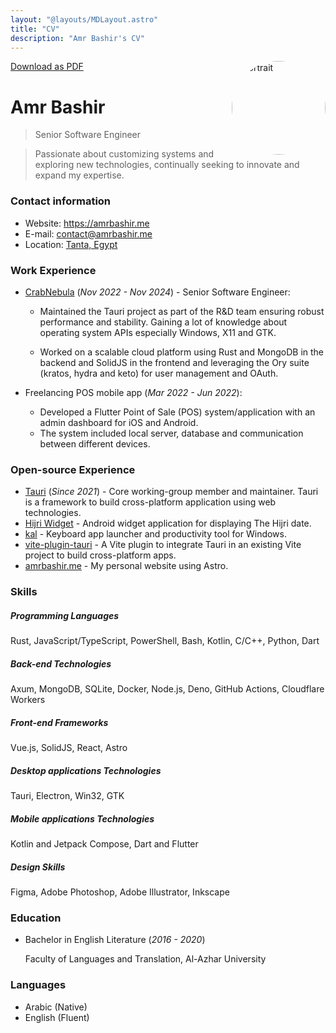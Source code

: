 ```yaml
---
layout: "@layouts/MDLayout.astro"
title: "CV"
description: "Amr Bashir's CV"
---
```


<a class="print:hidden opacity-50! hover:opacity-100!" href="/cv.pdf" download="Amr Bashir - CV">
	<span class="i-ri-arrow-down-line"></span> Download as PDF
</a>

<img src="/portrait.webp" alt="portrait" width="150" height="150" style="border-radius: 50%" class="ml-2px" align="right"/>

# Amr Bashir

> Senior Software Engineer

> Passionate about customizing systems and exploring new technologies,
> continually seeking to innovate and expand my expertise.

### Contact information

- Website: https://amrbashir.me
- E-mail: contact@amrbashir.me
- Location: [Tanta, Egypt](https://maps.app.goo.gl/w8qBz34YJ8f9XPMH8)

### Work Experience

- [CrabNebula](https://crabnebula.dev/) (_Nov 2022 - Nov 2024_) - Senior Software Engineer:

    - Maintained the Tauri project as part of the R&D team ensuring robust performance and stability.
      Gaining a lot of knowledge about operating system APIs especially Windows, X11 and GTK.

    - Worked on a scalable cloud platform using Rust and MongoDB in the backend and SolidJS in the frontend
      and leveraging the Ory suite (kratos, hydra and keto) for user management and OAuth.

- Freelancing POS mobile app (_Mar 2022 - Jun 2022_):

    - Developed a Flutter Point of Sale (POS) system/application with an admin dashboard for iOS and Android.
    - The system included local server, database and communication between different devices.

### Open-source Experience

- [Tauri](https://tauri.app) (_Since 2021_) - Core working-group member and maintainer.
  Tauri is a framework to build cross-platform application using web technologies.
- [Hijri Widget](https://github.com/amrbashir/hijri-widget) - Android widget application for displaying The Hijri date.
- [kal](https://github.com/amrbashir/kal) - Keyboard app launcher and productivity tool for Windows.
- [vite-plugin-tauri](https://github.com/amrbashir/vite-plugin-tauri) - A Vite plugin to integrate Tauri in an existing Vite project to build cross-platform apps.
- [amrbashir.me](https://github.com/amrbashir/amrbashir.me) - My personal website using Astro.

### Skills

##### _Programming Languages_

Rust, JavaScript/TypeScript, PowerShell, Bash, Kotlin, C/C++, Python, Dart

##### _Back-end Technologies_

Axum, MongoDB, SQLite, Docker, Node.js, Deno, GitHub Actions, Cloudflare Workers

##### _Front-end Frameworks_

Vue.js, SolidJS, React, Astro

##### _Desktop applications Technologies_

Tauri, Electron, Win32, GTK

##### _Mobile applications Technologies_

Kotlin and Jetpack Compose, Dart and Flutter

##### _Design Skills_

Figma, Adobe Photoshop, Adobe Illustrator, Inkscape

### Education

- Bachelor in English Literature (_2016 - 2020_)

    Faculty of Languages ​and Translation, Al-Azhar University

### Languages

- Arabic (Native)
- English (Fluent)
